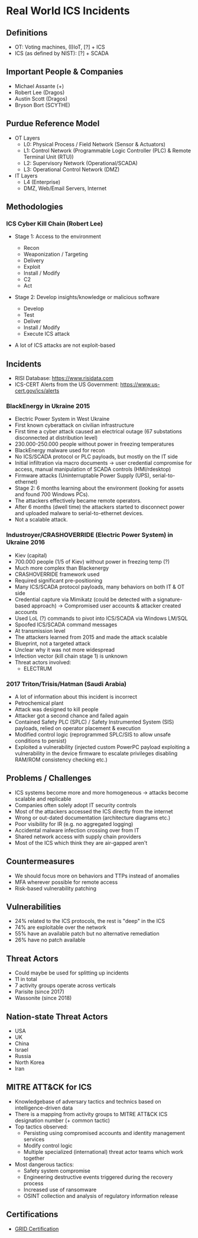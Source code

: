 # Real World ICS Incidents

## Definitions
- OT: Voting machines, (I)IoT, [?] + ICS
- ICS (as defined by NIST): [?] + SCADA 

## Important People & Companies
- Michael Assante (+)
- Robert Lee (Dragos)
- Austin Scott (Dragos)
- Bryson Bort (SCYTHE)

## Purdue Reference Model

- OT Layers
  - L0: Physical Process / Field Network (Sensor & Actuators)
  - L1: Control Network (Programmable Logic Controller (PLC) & Remote Terminal Unit (RTU))
  - L2: Supervisory Network (Operational/SCADA)
  - L3: Operational Control Network (DMZ)
- IT Layers
  - L4 (Enterprise)
  - DMZ, Web/Email Servers, Internet

## Methodologies

### ICS Cyber Kill Chain (Robert Lee)
- Stage 1: Access to the environment
  - Recon
  - Weaponization / Targeting
  - Delivery
  - Exploit
  - Install / Modify
  - C2
  - Act
- Stage 2: Develop insights/knowledge or malicious software
  - Develop
  - Test
  - Deliver
  - Install / Modify
  - Execute ICS attack

- A lot of ICS attacks are not exploit-based

## Incidents

- RISI Database: https://www.risidata.com
- ICS-CERT Alerts from the US Government: https://www.us-cert.gov/ics/alerts

### BlackEnergy in Ukraine 2015
- Electric Power System in West Ukraine
- First known cyberattack on civilian infrastructure
- First time a cyber attack caused an electrical outage (67 substations disconnected at distribution level)
- 230.000-250.000 people without power in freezing temperatures
- BlackEnergy malware used for recon
- No ICS/SCADA protocol or PLC payloads, but mostly on the IT side
- Initial infiltration via macro documents -> user credential compromise for access, manual manipulation of SCADA controls (HMI/rdesktop)
- Firmware attacks (Uninterruptable Power Supply (UPS), serial-to-ethernet)
- Stage 2: 6 months learning about the environment (looking for assets and found 700 Windows PCs).
- The attackers effectively became remote operators.
- After 6 months (dwell time) the attackers started to disconnect power and uploaded malware to serial-to-ethernet devices.
- Not a scalable attack.

### Industroyer/CRASHOVERRIDE (Electric Power System) in Ukraine 2016
- Kiev (capital)
- 700.000 people (1/5 of Kiev) without power in freezing temp (?)
- Much more complex than Blackenergy
- CRASHOVERRIDE framework used
- Required significant pre-positioning
- Many ICS/SCADA protocol payloads, many behaviors on both IT & OT side
- Credential capture via Mimikatz (could be detected with a signature-based approach) -> Compromised user accounts & attacker created accounts
- Used LoL (?) commands to pivot into ICS/SCADA via Windows LM/SQL
- Spoofed ICS/SCADA command messages
- At transmission level
- The attackers learned from 2015 and made the attack scalable
- Blueprint, not a targeted attack
- Unclear why it was not more widespread
- Infection vector (kill chain stage 1) is unknown
- Threat actors involved:
  - ELECTRUM

### 2017 Triton/Trisis/Hatman (Saudi Arabia)
- A lot of information about this incident is incorrect
- Petrochemical plant
- Attack was designed to kill people
- Attacker got a second chance and failed again
- Contained Safety PLC (SPLC) / Safety Instrumented System (SIS) payloads, relied on operator placement & execution
- Modified control logic (reprogrammed SPLC/SIS to allow unsafe conditions to persist)
- Exploited a vulnerability (injected custom PowerPC payload exploiting a vulnerability in the device firmware to escalate privileges disabling RAM/ROM consistency checking etc.)

## Problems / Challenges
- ICS systems become more and more homogeneous -> attacks become scalable and replicable
- Companies often solely adopt IT security controls
- Most of the attackers accessed the ICS directly from the internet
- Wrong or out-dated documentation (architecture diagrams etc.)
- Poor visibility for IR (e.g. no aggregated logging)
- Accidental malware infection crossing over from IT
- Shared network access with supply chain providers
- Most of the ICS which think they are air-gapped aren't

## Countermeasures
- We should focus more on behaviors and TTPs instead of anomalies
- MFA wherever possible for remote access
- Risk-based vulnerability patching

## Vulnerabilities
- 24% related to the ICS protocols, the rest is "deep" in the ICS
- 74% are exploitable over the network
- 55% have an available patch but no alternative remediation
- 26% have no patch available

## Threat Actors
- Could maybe be used for splitting up incidents
- 11 in total
- 7 activity groups operate across verticals
- Parisite (since 2017)
- Wassonite (since 2018)

## Nation-state Threat Actors
- USA
- UK
- China
- Israel
- Russia
- North Korea
- Iran

## MITRE ATT&CK for ICS
- Knowledgebase of adversary tactics and technics based on intelligence-driven data
- There is a mapping from activity groups to MITRE ATT&CK ICS designation number (+ common tactic)
- Top tactics observed:
  - Persisting using compromised accounts and identity management services
  - Modify control logic
  - Multiple specialized (international) threat actor teams which work together
- Most dangerous tactics:
  - Safety system compromise
  - Engineering destructive events triggered during the recovery process
  - Increased use of ransomware
  - OSINT collection and analysis of regulatory information release

## Certifications
- [GRID Certification](https://www.giac.org/certification/response-industrial-defense-grid)